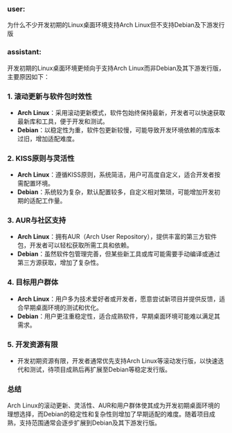 ### user: 

为什么不少开发初期的Linux桌面环境支持Arch Linux但不支持Debian及下游发行版

### assistant: 

开发初期的Linux桌面环境更倾向于支持Arch Linux而非Debian及其下游发行版，主要原因如下：

### 1. **滚动更新与软件包时效性**
   - **Arch Linux**：采用滚动更新模式，软件包始终保持最新，开发者可以快速获取最新库和工具，便于开发和测试。
   - **Debian**：以稳定性为重，软件包更新较慢，可能导致开发环境依赖的库版本过旧，增加适配难度。

### 2. **KISS原则与灵活性**
   - **Arch Linux**：遵循KISS原则，系统简洁，用户可高度自定义，适合开发者按需配置环境。
   - **Debian**：系统较为复杂，默认配置较多，自定义相对繁琐，可能增加开发初期的适配工作量。

### 3. **AUR与社区支持**
   - **Arch Linux**：拥有AUR（Arch User Repository），提供丰富的第三方软件包，开发者可以轻松获取所需工具和依赖。
   - **Debian**：虽然软件包管理完善，但某些新工具或库可能需要手动编译或通过第三方源获取，增加了复杂性。

### 4. **目标用户群体**
   - **Arch Linux**：用户多为技术爱好者或开发者，愿意尝试新项目并提供反馈，适合早期桌面环境的测试和优化。
   - **Debian**：用户更注重稳定性，适合成熟软件，早期桌面环境可能难以满足其需求。

### 5. **开发资源有限**
   - 开发初期资源有限，开发者通常优先支持Arch Linux等滚动发行版，以快速迭代和测试，待项目成熟后再扩展至Debian等稳定发行版。

### 总结
Arch Linux的滚动更新、灵活性、AUR和用户群体使其成为开发初期桌面环境的理想选择，而Debian的稳定性和复杂性则增加了早期适配的难度。随着项目成熟，支持范围通常会逐步扩展到Debian及其下游发行版。